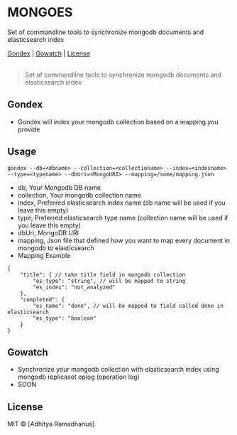 # MONGOES
Set of commandline tools to synchronize mongodb documents and elasticsearch index

<p>
  <a href="#installation">Gondex</a> |
  <a href="#documentation">Gowatch</a> |
  <a href="#licenses">License</a>
  <br><br>
  <blockquote>
	Set of commandline tools to synchronize mongodb documents and elasticsearch index
  </blockquote>
</p>

Gondex
------------
* Gondex will index your mongodb collection based on a mapping you provide

Usage
------------
```
gondex --db=<dbname> --collection=<collectioname> --index=<indexname> --type=<typename> --dbUri=<MongoURI> --mapping=/some/mapping.json
```
* db, Your Mongodb DB name
* collection, Your mongodb collection name
* index, Preferred elasticsearch index name (db name will be used if you leave this empty)
* type, Preferred elasticsearch type name (collection name will be used if you leave this empty)
* dbUri, MongoDB URI
* mapping, Json file that defined how you want to map every document in mongodb to elasticsearch
* Mapping Example
```
{
	"title": { // take title field in mongodb collection
		"es_type": "string", // will be mapped to string
		"es_index": "not_analyzed"
	},
	"completed": {
		"es_name": "done", // will be mapped to field called done in elasticsearch
		"es_type": "boolean"
	}
}
```

Gowatch 
------------
* Synchronize your mongodb collection with elasticsearch index using mongodb replicaset oplog (operation log)
* SOON

License
----

MIT © [Adhitya Ramadhanus]

